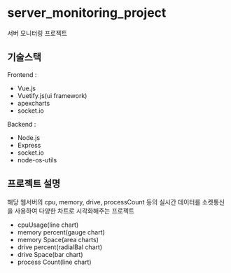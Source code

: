 # server_monitoring_project
서버 모니터링 프로젝트

## 기술스택

Frontend :

- Vue.js
- Vuetify.js(ui framework)
- apexcharts
- socket.io

Backend :

- Node.js
- Express
- socket.io
- node-os-utils

## 프로젝트 설명

해당 웹서버의 cpu, memory, drive, processCount 등의 실시간 데이터를 소켓통신을 사용하여 다양한 차트로 시각화해주는 프로젝트

- cpuUsage(line chart)
- memory percent(gauge chart)
- memory Space(area charts)
- drive percent(radialBal chart)
- drive Space(bar chart)
- process Count(line chart)
